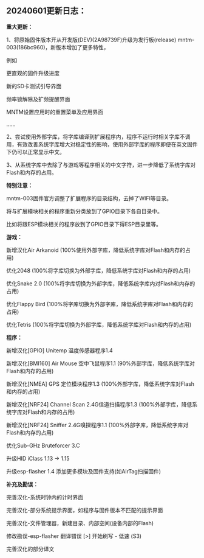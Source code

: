 20240601更新日志：
-------------------------------------------------------------------------------------------
**重大更新：**

1、将原始固件版本开从开发版(DEV)(2A98739F)升级为发行板(release) mntm-003(186bc960)，新版本增加了更多特性，

例如

更直观的固件升级进度

新的SD卡测试引导界面

频率锁解除及扩频提醒界面

MNTM设置应用时的重置菜单及应用界面

……

2、尝试使用外部字库，将字库编译到扩展程序内，程序不运行时相关字库不调用，有效改善系统字库增大对稳定性的影响，使用外部字库的程序即便在英文固件下仍可以正常显示中文。

3、从系统字库中去除了与游戏等程序相关的中文字符，进一步降低了系统字库对Flash和内存的占用。


**特别注意：**

mntm-003固件官方调整了扩展程序的目录结构，去掉了WIFI等目录。

将与扩展模块相关的程序重新分类放到了GPIO目录下各自目录中。

比如将跟ESP模块相关的程序放到了GPIO目录下得ESP目录里等。


**游戏：**

新增汉化Air Arkanoid (100%使用外部字库，降低系统字库对Flash和内存的占用)

优化2048 (100%将字库切换为外部字库，降低系统字库对Flash和内存的占用)

优化Snake 2.0 (100%将字库切换为外部字库，降低系统字库内对Flash和内存的占用)

优化Flappy Bird (100%将字库切换为外部字库，降低系统字库对Flash和内存的占用)

优化Tetris (100%将字库切换为外部字库，降低系统字库对Flash和内存的占用)


**程序：**

新增汉化[GPIO] Unitemp 温度传感器程序1.4

新增汉化[BMI160] Air Mouse 空中飞鼠程序1.1 (90%外部字库，降低系统字库对Flash和内存的占用)

新增汉化[NMEA] GPS 定位模块程序1.3 (100%外部字库，降低系统字库对Flash和内存的占用)

新增汉化[NRF24] Channel Scan 2.4G信道扫描程序1.3 (100%外部字库，降低系统字库对Flash和内存的占用)

新增汉化[NRF24] Sniffer 2.4G嗅探程序1.1 (100%外部字库，降低系统字库对Flash和内存的占用)


优化Sub-GHz Bruteforcer 3.C

升级HID iClass 1.13 -> 1.15

升级esp-flasher 1.4 添加更多模块及固件支持(如AirTag扫描固件)


**补充及勘误：**

完善汉化-系统时钟内的计时界面

完善汉化-部分系统提示界面，如程序与固件版本不匹配的提示界面

完善汉化-文件管理器，新建目录、内部空间(设备内部的Flash)

修改勘误-esp-flasher 翻译错误 [>] 开始刷写 - 低速 (S3)

完善汉化的部分译文
